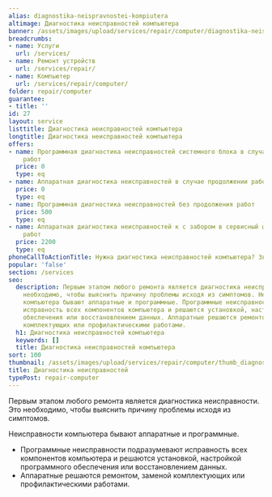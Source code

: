 ```yaml
---
alias: diagnostika-neispravnostei-kompiutera
altimage: Диагностика неисправностей компьютера
banner: /assets/images/upload/services/repair/computer/diagnostika-neispravnostei-kompiutera.jpg
breadcrumbs:
- name: Услуги
  url: /services/
- name: Ремонт устройств
  url: /services/repair/
- name: Компьютер
  url: /services/repair/computer/
folder: repair/computer
guarantee:
- title: ''
id: 27
layout: service
listtitle: Диагностика неисправностей компьютера
longtitle: Диагностика неисправностей компьютера
offers:
- name: Программная диагностика неисправностей системного блока в случае продолжении
    работ
  price: 0
  type: eq
- name: Аппаратная диагностика неисправностей в случае продолжении работ
  price: 0
  type: eq
- name: Программная диагностика неисправностей без продолжения работ
  price: 500
  type: eq
- name: Аппаратная диагностика неисправностей к с забором в сервисный центр без продолжения
    работ
  price: 2200
  type: eq
phoneCallToActionTitle: Нужна диагностика неисправностей компьютера? Звоните!
popular: 'false'
section: /services
seo:
  description: Первым этапом любого ремонта является диагностика неисправности. Это
    необходимо, чтобы выяснить причину проблемы исходя из симптомов. Неисправности
    компьютера бывают аппаратные и программные. Программные неисправности подразумевают
    исправность всех компонентов компьютера и решаются установкой, настройкой программного
    обеспечения или восстановлением данных. Аппаратные решаются ремонтом, заменой
    комплектующих или профилактическими работами.
  h1: Диагностика неисправностей компьютера
  keywords: []
  title: Диагностика неисправностей компьютера
sort: 100
thumbnail: /assets/images/upload/services/repair/computer/thumb_diagnostika-neispravnostei-kompiutera.jpg
title: Диагностика неисправностей
typePost: repair-computer
---
```

Первым этапом любого ремонта является диагностика неисправности. Это необходимо, чтобы выяснить причину проблемы исходя из симптомов.

Неисправности компьютера бывают аппаратные и программные.

* Программные неисправности подразумевают исправность всех компонентов компьютера и решаются установкой, настройкой программного обеспечения или восстановлением данных.
* Аппаратные решаются ремонтом, заменой комплектующих или профилактическими работами.
